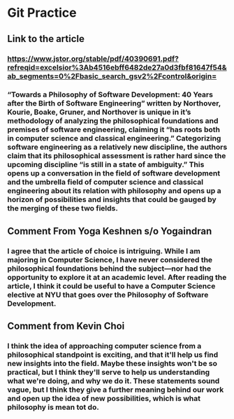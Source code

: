 # Git Practice

## Link to the article

### https://www.jstor.org/stable/pdf/40390691.pdf?refreqid=excelsior%3Ab4516ebff6482de27a0d3fbf81647f54&ab_segments=0%2Fbasic_search_gsv2%2Fcontrol&origin=

### “Towards a Philosophy of Software Development: 40 Years after the Birth of Software Engineering” written by Northover, Kourie, Boake, Gruner, and Northover is unique in it’s methodology of analyzing the philosophical foundations and premises of software engineering, claiming it “has roots both in computer science and classical engineering.” Categorizing software engineering as a relatively new discipline, the authors claim that its philosophical assessment is rather hard since the upcoming discipline “is still in a state of ambiguity.” This opens up a conversation in the field of software development and the umbrella field of computer science and classical engineering about its relation with philosophy and opens up a horizon of possibilities and insights that could be gauged by the merging of these two fields.

## Comment From Yoga Keshnen s/o Yogaindran
### I agree that the article of choice is intriguing. While I am majoring in Computer Science, I have never considered the philosophical foundations behind the subject—nor had the opportunity to explore it at an academic level. After reading the article, I think it could be useful to have a Computer Science elective at NYU that goes over the Philosophy of Software Development.

## Comment from Kevin Choi
### I think the idea of approaching computer science from a philosophical standpoint is exciting, and that it'll help us find new insights into the field. Maybe these insights won't be so practical, but I think they'll serve to help us understanding what we're doing, and why we do it. These statements sound vague, but I think they give a further meaning behind our work and open up the idea of new possibilities, which is what philosophy is mean tot do. 